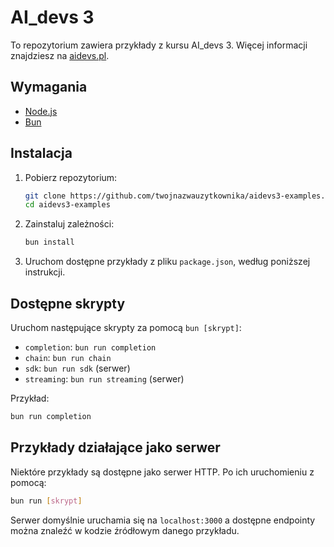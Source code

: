 # AI_devs 3

To repozytorium zawiera przykłady z kursu AI_devs 3.
Więcej informacji znajdziesz na [aidevs.pl](https://aidevs.pl).

## Wymagania

- [Node.js](https://nodejs.org)
- [Bun](https://bun.sh)

## Instalacja

1. Pobierz repozytorium:
   ```bash
   git clone https://github.com/twojnazwauzytkownika/aidevs3-examples.git
   cd aidevs3-examples
   ```

2. Zainstaluj zależności:
   ```bash
   bun install
   ```

3. Uruchom dostępne przykłady z pliku `package.json`, według poniższej instrukcji.

## Dostępne skrypty

Uruchom następujące skrypty za pomocą `bun [skrypt]`:

- `completion`: `bun run completion`
- `chain`: `bun run chain`
- `sdk`: `bun run sdk` (serwer)
- `streaming`: `bun run streaming` (serwer)

Przykład:
```bash
bun run completion
```

## Przykłady działające jako serwer

Niektóre przykłady są dostępne jako serwer HTTP. Po ich uruchomieniu z pomocą:

```bash
bun run [skrypt]
```

Serwer domyślnie uruchamia się na `localhost:3000` a dostępne endpointy można znaleźć w kodzie źródłowym danego przykładu.